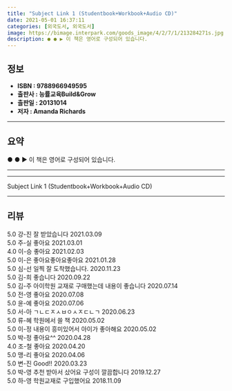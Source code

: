 ```yaml
---
title: "Subject Link 1 (Studentbook+Workbook+Audio CD)"
date: 2021-05-01 16:37:11
categories: [외국도서, 외국도서]
image: https://bimage.interpark.com/goods_image/4/2/7/1/213284271s.jpg
description: ● ● ▶ 이 책은 영어로 구성되어 있습니다.
---
```


## **정보**

- **ISBN : 9788966949595**
- **출판사 : 능률교육Build&Grow**
- **출판일 : 20131014**
- **저자 : Amanda Richards**

------



## **요약**

●  ●  ▶ 이 책은 영어로 구성되어 있습니다.

------



------


Subject Link 1 (Studentbook+Workbook+Audio CD) 

------


## **리뷰** 

5.0 강-진 잘 받았습니다 2021.03.09 <br/>5.0 주-실 좋아요 2021.03.01 <br/>4.0 이-승 좋아요 2021.02.03 <br/>5.0 이-은 좋아요좋아요좋아요 2021.01.28 <br/>5.0 심-선 일찍 잘 도착했습니다. 2020.11.23 <br/>5.0 김-희 좋습니다 2020.09.22 <br/>5.0 김-주 아이학원 교재로 구매했는데 내용이 좋습니다 2020.07.14 <br/>5.0 전-영 좋아요 2020.07.08 <br/>5.0 윤-예 좋아요 2020.07.06 <br/>5.0 서-아 ㄱㄴㄷㅈㅅㅂㅇㅅㅈㄷㄴㄱ 2020.06.23 <br/>5.0 류-혜 학원에서 쓸 책 2020.05.02 <br/>5.0 이-정 내용이 흥미있어서 아이가 좋아해요 2020.05.02 <br/>5.0 박-정 좋아요^^ 2020.04.28 <br/>4.0 조-철 좋아요 2020.04.20 <br/>5.0 맹-리 좋아요 2020.04.06 <br/>5.0 변-진 Good!! 2020.03.23 <br/>5.0 박-영 추천 받아서 샀어요 구성이 깔끔합니다 2019.12.27 <br/>5.0 하-영 학원교재로 구입했어요 2018.11.09 <br/>